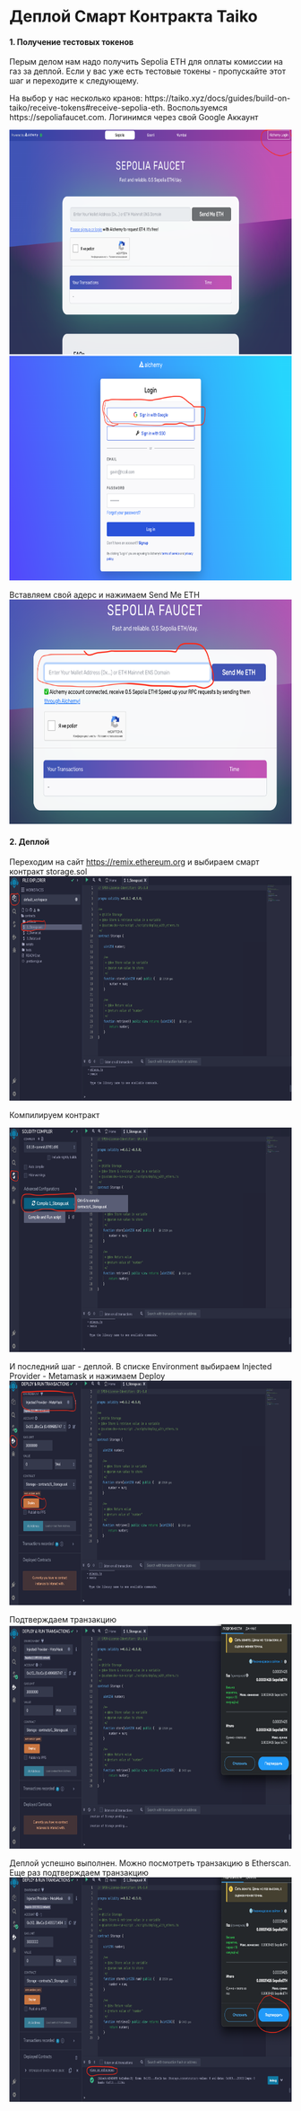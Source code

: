 # Деплой Смарт Контракта Taiko


#### 1. Получение тестовых токенов
<p>
    Перым делом нам надо получить Sepolia ETH для оплаты комиссии на газ за деплой. Если у вас уже есть тестовые токены - пропускайте этот шаг и переходите к следующему.
</p>
<p>
<p>
На выбор у нас несколько кранов:
https://taiko.xyz/docs/guides/build-on-taiko/receive-tokens#receive-sepolia-eth. Воспользуемся https://sepoliafaucet.com. Логинимся через свой Google Аккаунт
</p>
<img src="img/Taiko_SC_Login_Alchemy.png" width="auto" height="400px">
<img src="img/Taiko_SC_Login_Alchemy_Google.png" width="auto" height="400px">

Вставляем свой адерс и нажимаем Send Me ETH
<img src="img/Taiko_SC_Enter_Address.png" width="auto" height="400px">


#### 2. Деплой
Переходим на сайт https://remix.ethereum.org и выбираем смарт контракт storage.sol
<img src="img/Taiko_SC_Select_SC.png" width="auto" height="400px">
<br>
<p>Компилируем контракт</p>
<img src="img/Taiko_SC_Compile_SC.png" width="auto" height="400px">

И последний шаг - деплой. 
В списке Environment выбираем Injected Provider - Metamask и нажимаем Deploy
<img src="img/Taiko_SC_Compile_Deploy.png" width="auto" height="400px">

Подтверждаем транзакцию
<img src="img/Taiko_SC_Compile_Deploy_Approove.png" width="auto" height="400px">

Деплой успешно выполнен. Можно посмотреть транзакцию в Etherscan. Еще раз подтверждаем транзакцию
<img src="img/Taiko_SC_Compile_Deploy_Succ.png" width="auto" height="400px">



#### 
